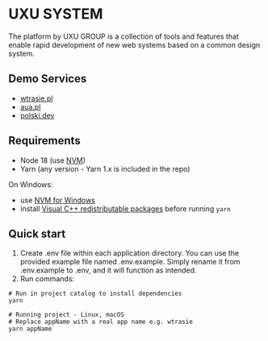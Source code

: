 # UXU SYSTEM

The platform by UXU GROUP is a collection of tools and features that enable rapid development of new web systems based on a common design system.

## Demo Services

- [wtrasie.pl](https://wtrasie.pl/)
- [aua.pl](https://aua.pl)
- [polski.dev](https://polski.dev)

## Requirements

- Node 18 (use [NVM](https://github.com/nvm-sh/nvm))
- Yarn (any version - Yarn 1.x is included in the repo)

On Windows:

- use [NVM for Windows](https://github.com/coreybutler/nvm-windows)
- install [Visual C++ redistributable packages](https://support.microsoft.com/en-us/topic/the-latest-supported-visual-c-downloads-2647da03-1eea-4433-9aff-95f26a218cc0) before running `yarn`

## Quick start

1. Create .env file within each application directory. You can use the provided example file named .env.example. Simply rename it from .env.example to .env, and it will function as intended.
1. Run commands:

```shell
# Run in project catalog to install dependencies
yarn
```

```shell
# Running project - Linux, macOS
# Replace appName with a real app name e.g. wtrasie
yarn appName
```
